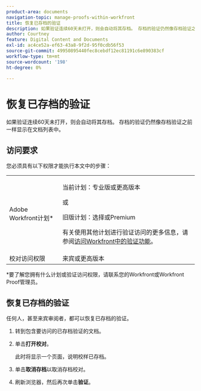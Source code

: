 ```yaml
---
product-area: documents
navigation-topic: manage-proofs-within-workfront
title: 恢复已存档的验证
description: 如果验证连续60天未打开，则会自动将其存档。 存档的验证仍然像存档验证之前一样显示在文档列表中。
author: Courtney
feature: Digital Content and Documents
exl-id: ac4ce52a-ef63-43a8-9f2d-95f0cdb56f53
source-git-commit: 49950895440fec8cebdf12ec81191c6e890383cf
workflow-type: tm+mt
source-wordcount: '198'
ht-degree: 0%

---
```


# 恢复已存档的验证

如果验证连续60天未打开，则会自动将其存档。 存档的验证仍然像存档验证之前一样显示在文档列表中。

## 访问要求

您必须具有以下权限才能执行本文中的步骤：

<table style="table-layout:auto"> 
 <col> 
 <col> 
 <tbody> 
  <tr> 
   <td role="rowheader">Adobe Workfront计划*</td> 
   <td> <p>当前计划：专业版或更高版本</p> <p>或</p> <p>旧版计划：选择或Premium</p> <p>有关使用其他计划进行验证访问的更多信息，请参阅<a href="/help/quicksilver/administration-and-setup/manage-workfront/configure-proofing/access-to-proofing-functionality.md" class="MCXref xref">访问Workfront中的验证功能</a>。</p> </td> 
  </tr>

<tr> 
   <td role="rowheader">校对访问权限 </td> 
   <td>来宾或更高版本</td> 
  </tr> 
 </tbody> 
</table>

&#42;要了解您拥有什么计划或验证访问权限，请联系您的Workfront或Workfront Proof管理员。

## 恢复已存档的验证

任何人，甚至来宾审阅者，都可以恢复已存档的验证。

1. 转到包含要访问的已存档验证的文档。
1. 单击&#x200B;**打开校对**。

   此时将显示一个页面，说明校样已存档。

1. 单击&#x200B;**取消存档**&#x200B;以取消存档校对。
1. 刷新浏览器，然后再次单击&#x200B;**验证**。
